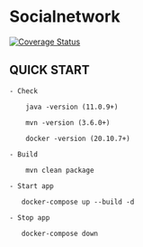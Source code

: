 # Socialnetwork

[![Coverage Status](https://coveralls.io/repos/github/Roge55555/socialnetwork/badge.svg?branch=main)](https://coveralls.io/github/Roge55555/socialnetwork?branch=upgrade)

## QUICK START

    - Check  
           
        java -version (11.0.9+)
           
        mvn -version (3.6.0+)

        docker -version (20.10.7+)
           
    - Build

        mvn clean package
       
    - Start app
     
       docker-compose up --build -d

    - Stop app
     
       docker-compose down
